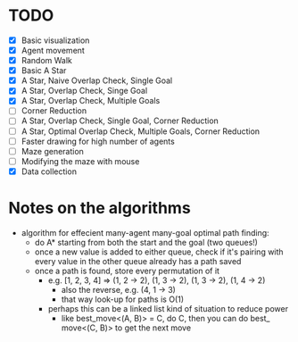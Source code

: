 # TODO

- [X] Basic visualization
- [X] Agent movement
- [X] Random Walk
- [X] Basic A Star
- [X] A Star, Naive Overlap Check, Single Goal
- [X] A Star, Overlap Check, Singe Goal
- [X] A Star, Overlap Check, Multiple Goals
- [ ] Corner Reduction
- [ ] A Star, Overlap Check, Single Goal, Corner Reduction
- [ ] A Star, Optimal Overlap Check, Multiple Goals, Corner Reduction
- [ ] Faster drawing for high number of agents
- [ ] Maze generation
- [ ] Modifying the maze with mouse
- [X] Data collection

# Notes on the algorithms

- algorithm for effecient many-agent many-goal optimal path finding:
  - do A* starting from both the start and the goal (two queues!)
  - once a new value is added to either queue, check if it's pairing with every value in the other queue already has a path saved
  - once a path is found, store every permutation of it
    - e.g. [1, 2, 3, 4] => (1, 2 -> 2), (1, 3 -> 2), (1, 3 -> 2), (1, 4 -> 2)
      - also the reverse, e.g. (4, 1 -> 3)
      - that way look-up for paths is O(1)
    - perhaps this can be a linked list kind of situation to reduce power
      - like best_move<(A, B)> = C, do C, then you can do best_ move<(C, B)> to get the next move
